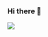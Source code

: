 ### Hi there 👋

<!--
**fernandoalvescosta/fernandoalvescosta** is a ✨ _special_ ✨ repository because its `README.md` (this file) appears on your GitHub profile.

Here are some ideas to get you started:

- 🔭 I’m currently working on ...
- 🌱 I’m currently learning ...
- 👯 I’m looking to collaborate on ...
- 🤔 I’m looking for help with ...
- 💬 Ask me about ...
- 📫 How to reach me: ...
- 😄 Pronouns: ...
- ⚡ Fun fact: ...
-->

  <div>
    <a href = "https://www.instagram.com/th_nandoh/" target="_blank"> <img src="https://www.flaticon.com/br/icone-gratis/instagram_2111463" target="_blank"></a>
 </div>
